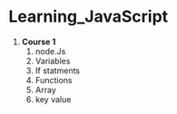 <h1> Learning_JavaScript </h1>
<ol>
  <li> <strong> Course 1 </strong>
          <ol>
            <li>  node.Js</li>
             <li> Variables </li>
             <li> If statments </li>
             <li> Functions </li>
             <li> Array </li>
             <li> key value </li>
          </ol>
    </li>
</ol>
